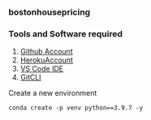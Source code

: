 ### bostonhousepricing
### Tools and Software required


1. [Github Account](https://github.com)
2. [HerokuAccount](https://heroku.com)
3. [VS Code IDE](https://code.visualstudio.com/)
4. [GitCLI](https://git-scm.com/book/en/v2/Getting-Started-The-Command-Line)

Create a new environment

 ```
 conda create -p venv python==3.9.7 -y  
 ```  